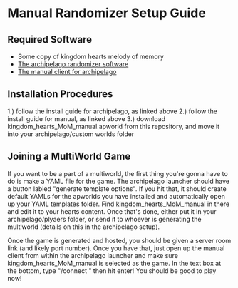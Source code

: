 # Manual Randomizer Setup Guide

## Required Software

- Some copy of kingdom hearts melody of memory
- [The archipelago randomizer software](https://archipelago.gg/tutorial/Archipelago/setup/en)
- [The manual client for archipelago](https://github.com/ManualForArchipelago/Manual)

## Installation Procedures

1.) follow the install guide for archipelago, as linked above
2.) follow the install guide for manual, as linked above
3.) download kingdom_hearts_MoM_manual.apworld from this repository, and move it into your archipelago/custom worlds folder

## Joining a MultiWorld Game

If you want to be a part of a multiworld, the first thing you're gonna have to do is make a YAML file for the game. The archipelago launcher should have a button labled "generate template options". If you hit that, it should create default YAMLs for the apworlds you have installed and automatically open up your YAML templates folder. Find kingdom_hearts_MoM_manual in there and edit it to your hearts content. Once that's done, either put it in your archipelago/plyaers folder, or send it to whoever is generating the multiworld (details on this in the archipelago setup).

Once the game is generated and hosted, you should be given a server room link (and likely port number). Once you have that, just open up the manual client from within the archipelago launcher and make sure kingdom_hearts_MoM_manual is selected as the game. In the text box at the bottom, type "/connect <the link you were given> <your chosen player name>" then hit enter! You should be good to play now!